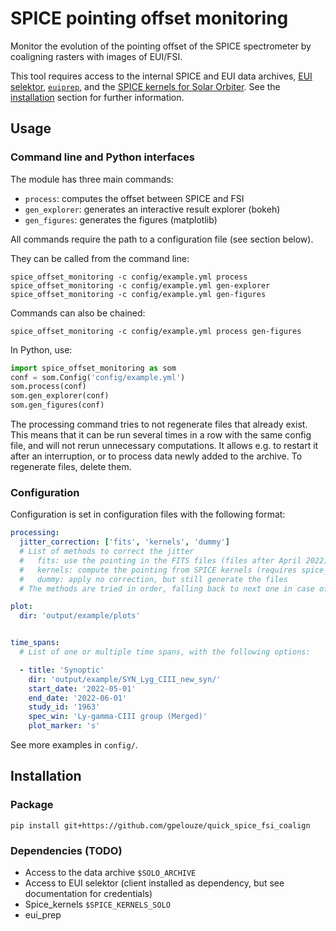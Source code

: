 # SPICE pointing offset monitoring

Monitor the evolution of the pointing offset of the SPICE spectrometer by
coaligning rasters with images of EUI/FSI.

This tool requires access to the internal SPICE and EUI data archives,
[EUI selektor], [`euiprep`], and the [SPICE kernels for Solar
Orbiter][solo-spice-kernels]. See the [installation](#installation) section
for further information.

[EUI selektor]: https://www.sidc.be/EUI/data_internal/selektor/
[`euiprep`]: https://gitlab-as.oma.be/SIDC/SpaceInstruments/eui/
[solo-spice-kernels]: https://www.cosmos.esa.int/web/spice/solar-orbiter


## Usage

### Command line and Python interfaces

The module has three main commands:

- `process`: computes the offset between SPICE and FSI
- `gen_explorer`: generates an interactive result explorer (bokeh)
- `gen_figures`: generates the figures (matplotlib)

All commands require the path to a configuration file (see section below).

They can be called from the command line:

```shell
spice_offset_monitoring -c config/example.yml process
spice_offset_monitoring -c config/example.yml gen-explorer
spice_offset_monitoring -c config/example.yml gen-figures
```

Commands can also be chained:

```shell
spice_offset_monitoring -c config/example.yml process gen-figures
```

In Python, use:

```python
import spice_offset_monitoring as som
conf = som.Config('config/example.yml')
som.process(conf)
som.gen_explorer(conf)
som.gen_figures(conf)
```

The processing command tries to not regenerate files that already exist. This
means that it can be run several times in a row with the same config file, and
will not rerun unnecessary computations. It allows e.g. to restart it after an
interruption, or to process data newly added to the archive. To regenerate
files, delete them.


### Configuration

Configuration is set in configuration files with the following format:

```yaml
processing:
  jitter_correction: ['fits', 'kernels', 'dummy']
  # List of methods to correct the jitter
  #   fits: use the pointing in the FITS files (files after April 2022)
  #   kernels: compute the pointing from SPICE kernels (requires spice_stew)
  #   dummy: apply no correction, but still generate the files
  # The methods are tried in order, falling back to next one in case of failure

plot:
  dir: 'output/example/plots'


time_spans:
  # List of one or multiple time spans, with the following options:

  - title: 'Synoptic'
    dir: 'output/example/SYN_Lyg_CIII_new_syn/'
    start_date: '2022-05-01'
    end_date: '2022-06-01'
    study_id: '1963'
    spec_win: 'Ly-gamma-CIII group (Merged)'
    plot_marker: 's'
```

See more examples in `config/`.

## Installation

### Package

```shell
pip install git+https://github.com/gpelouze/quick_spice_fsi_coalign
```

### Dependencies (TODO)

- Access to the data archive `$SOLO_ARCHIVE`
- Access to EUI selektor (client installed as dependency, but see documentation
  for credentials)
- Spice_kernels `$SPICE_KERNELS_SOLO`
- eui_prep
